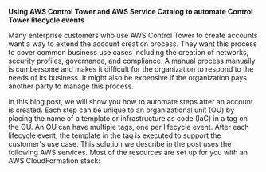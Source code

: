 
**Using AWS Control Tower and AWS Service Catalog to automate Control Tower lifecycle events**
 


Many enterprise customers who use AWS Control Tower to create accounts want a way to extend the account creation process. They want this process to cover common business use cases including the creation of networks, security profiles, governance, and compliance. A manual process manually is cumbersome and makes it difficult for the organization to respond to the needs of its business. It might also be expensive if the organization pays another party to manage this process.

In this blog post, we will show you how to automate steps after an account is created. Each step can be unique to an organizational unit (OU) by placing the name of a template or infrastructure as code (IaC) in a tag on the OU. An OU can have multiple tags, one per lifecycle event. After each lifecycle event, the template in the tag is executed to support the customer's use case.
This solution we describe in the post uses the following AWS services. Most of the resources are set up for you with an AWS CloudFormation stack:
